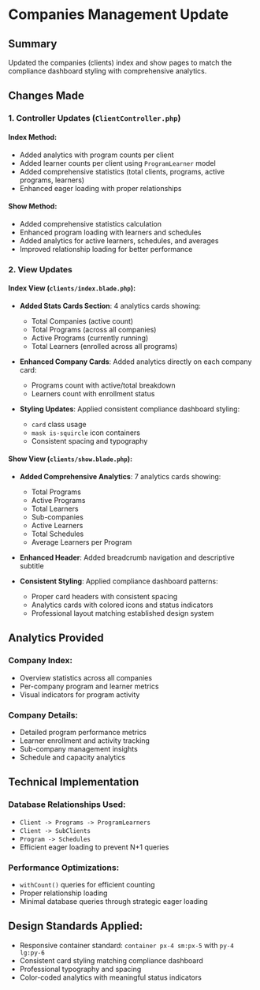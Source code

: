# Companies Management Update

## Summary
Updated the companies (clients) index and show pages to match the compliance dashboard styling with comprehensive analytics.

## Changes Made

### 1. Controller Updates (`ClientController.php`)

#### Index Method:
- Added analytics with program counts per client
- Added learner counts per client using `ProgramLearner` model
- Added comprehensive statistics (total clients, programs, active programs, learners)
- Enhanced eager loading with proper relationships

#### Show Method:
- Added comprehensive statistics calculation
- Enhanced program loading with learners and schedules
- Added analytics for active learners, schedules, and averages
- Improved relationship loading for better performance

### 2. View Updates

#### Index View (`clients/index.blade.php`):
- **Added Stats Cards Section**: 4 analytics cards showing:
  - Total Companies (active count)
  - Total Programs (across all companies)
  - Active Programs (currently running)
  - Total Learners (enrolled across all programs)

- **Enhanced Company Cards**: Added analytics directly on each company card:
  - Programs count with active/total breakdown
  - Learners count with enrollment status

- **Styling Updates**: Applied consistent compliance dashboard styling:
  - `card` class usage
  - `mask is-squircle` icon containers
  - Consistent spacing and typography

#### Show View (`clients/show.blade.php`):
- **Added Comprehensive Analytics**: 7 analytics cards showing:
  - Total Programs
  - Active Programs  
  - Total Learners
  - Sub-companies
  - Active Learners
  - Total Schedules
  - Average Learners per Program

- **Enhanced Header**: Added breadcrumb navigation and descriptive subtitle

- **Consistent Styling**: Applied compliance dashboard patterns:
  - Proper card headers with consistent spacing
  - Analytics cards with colored icons and status indicators
  - Professional layout matching established design system

## Analytics Provided

### Company Index:
- Overview statistics across all companies
- Per-company program and learner metrics
- Visual indicators for program activity

### Company Details:
- Detailed program performance metrics
- Learner enrollment and activity tracking
- Sub-company management insights
- Schedule and capacity analytics

## Technical Implementation

### Database Relationships Used:
- `Client -> Programs -> ProgramLearners`
- `Client -> SubClients`
- `Program -> Schedules`
- Efficient eager loading to prevent N+1 queries

### Performance Optimizations:
- `withCount()` queries for efficient counting
- Proper relationship loading
- Minimal database queries through strategic eager loading

## Design Standards Applied:
- Responsive container standard: `container px-4 sm:px-5` with `py-4 lg:py-6`
- Consistent card styling matching compliance dashboard
- Professional typography and spacing
- Color-coded analytics with meaningful status indicators